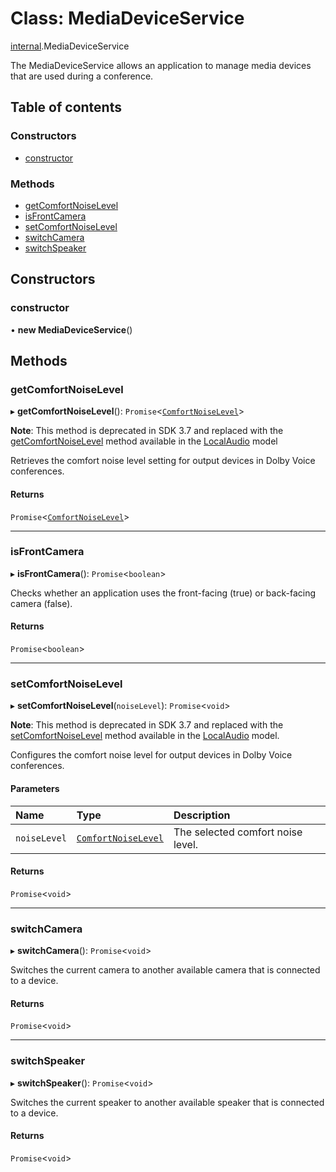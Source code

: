 # Class: MediaDeviceService

[internal](../modules/internal.md).MediaDeviceService

The MediaDeviceService allows an application to manage media devices that are used during a conference.

## Table of contents

### Constructors

- [constructor](internal.MediaDeviceService.md#constructor)

### Methods

- [getComfortNoiseLevel](internal.MediaDeviceService.md#getcomfortnoiselevel)
- [isFrontCamera](internal.MediaDeviceService.md#isfrontcamera)
- [setComfortNoiseLevel](internal.MediaDeviceService.md#setcomfortnoiselevel)
- [switchCamera](internal.MediaDeviceService.md#switchcamera)
- [switchSpeaker](internal.MediaDeviceService.md#switchspeaker)

## Constructors

### constructor

• **new MediaDeviceService**()

## Methods

### getComfortNoiseLevel

▸ **getComfortNoiseLevel**(): `Promise`<[`ComfortNoiseLevel`](../enums/internal.ComfortNoiseLevel.md)\>

**Note**: This method is deprecated in SDK 3.7 and replaced with the [getComfortNoiseLevel](doc:rn-client-sdk-model-localaudio#getcomfortnoiselevel) method available in the [LocalAudio](doc:rn-client-sdk-model-localaudio) model

Retrieves the comfort noise level setting for output devices in Dolby Voice conferences.

#### Returns

`Promise`<[`ComfortNoiseLevel`](../enums/internal.ComfortNoiseLevel.md)\>

___

### isFrontCamera

▸ **isFrontCamera**(): `Promise`<`boolean`\>

Checks whether an application uses the front-facing (true) or back-facing camera (false).

#### Returns

`Promise`<`boolean`\>

___

### setComfortNoiseLevel

▸ **setComfortNoiseLevel**(`noiseLevel`): `Promise`<`void`\>

**Note**: This method is deprecated in SDK 3.7 and replaced with the [setComfortNoiseLevel](doc:rn-client-sdk-model-localaudio#setcomfortnoiselevel) method available in the [LocalAudio](doc:rn-client-sdk-model-localaudio) model.

Configures the comfort noise level for output devices in Dolby Voice conferences.

#### Parameters

| Name | Type | Description |
| :------ | :------ | :------ |
| `noiseLevel` | [`ComfortNoiseLevel`](../enums/internal.ComfortNoiseLevel.md) | The selected comfort noise level. |

#### Returns

`Promise`<`void`\>

___

### switchCamera

▸ **switchCamera**(): `Promise`<`void`\>

Switches the current camera to another available camera that is connected to a device.

#### Returns

`Promise`<`void`\>

___

### switchSpeaker

▸ **switchSpeaker**(): `Promise`<`void`\>

Switches the current speaker to another available speaker that is connected to a device.

#### Returns

`Promise`<`void`\>
